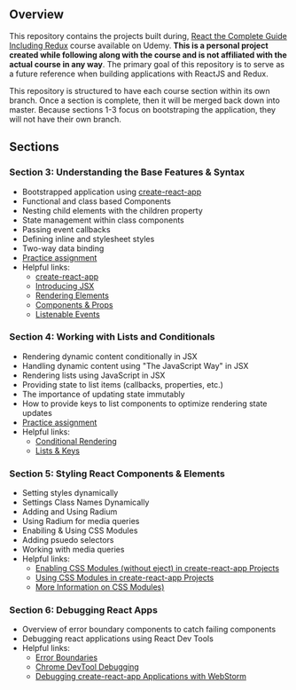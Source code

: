 ## Overview

This repository contains the projects built during, [React the Complete Guide Including Redux](https://www.udemy.com/react-the-complete-guide-incl-redux) course available on Udemy.
**This is a personal project created while following along with the course and is not affiliated with the actual course in any way**. The primary goal of this repository is to serve as a future reference when building applications with ReactJS and Redux.

This repository is structured to have each course section within its own branch. Once a section is 
complete, then it will be merged back down into master. Because sections 1-3 focus on
bootstraping the application, they will not have their own branch.

## Sections

### Section 3: Understanding the Base Features & Syntax

* Bootstrapped application using [create-react-app](https://github.com/facebook/create-react-app)
* Functional and class based Components
* Nesting child elements with the children property
* State management within class components
* Passing event callbacks
* Defining inline and stylesheet styles
* Two-way data binding
* [Practice assignment](https://github.com/masterwok/udemy-react/tree/master/assignment-one)
* Helpful links:
  * [create-react-app](https://github.com/facebookincubator/create-react-app)
  * [Introducing JSX](https://reactjs.org/docs/introducing-jsx.html)
  * [Rendering Elements](https://reactjs.org/docs/rendering-elements.html)
  * [Components & Props](https://reactjs.org/docs/components-and-props.html)
  * [Listenable Events](http://reactjs.org/docs/events.html)

### Section 4: Working with Lists and Conditionals

* Rendering dynamic content conditionally in JSX
* Handling dynamic content using "The JavaScript Way" in JSX
* Rendering lists using JavaScript in JSX
* Providing state to list items (callbacks, properties, etc.)
* The importance of updating state immutably
* How to provide keys to list components to optimize rendering state updates
* [Practice assignment](https://github.com/masterwok/udemy-react/tree/master/assignment-two)
* Helpful links:
  * [Conditional Rendering](https://reactjs.org/docs/conditional-rendering.html)
  * [Lists & Keys](https://reactjs.org/docs/lists-and-keys.html)

### Section 5: Styling React Components & Elements

* Setting styles dynamically
* Settings Class Names Dynamically
* Adding and Using Radium
* Using Radium for media queries
* Enabiling & Using CSS Modules
* Adding psuedo selectors
* Working with media queries
* Helpful links:
  * [Enabling CSS Modules (without eject) in create-react-app Projects](https://facebook.github.io/create-react-app/docs/adding-a-css-modules-stylesheet)
  * [Using CSS Modules in create-react-app Projects](https://medium.com/nulogy/how-to-use-css-modules-with-create-react-app-9e44bec2b5c2)
  * [More Information on CSS Modules)](https://github.com/css-modules/css-modules)

### Section 6: Debugging React Apps

* Overview of error boundary components to catch failing components
* Debugging react applications using React Dev Tools
* Helpful links:
  * [Error Boundaries](https://reactjs.org/docs/error-boundaries.html)
  * [Chrome DevTool Debugging](https://developers.google.com/web/tools/chrome-devtools/javascript/)
  * [Debugging create-react-app Applications with WebStorm](https://blog.jetbrains.com/webstorm/2017/01/debugging-react-apps/)



